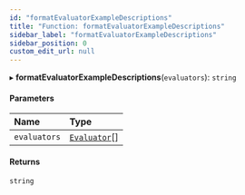 ```yaml
---
id: "formatEvaluatorExampleDescriptions"
title: "Function: formatEvaluatorExampleDescriptions"
sidebar_label: "formatEvaluatorExampleDescriptions"
sidebar_position: 0
custom_edit_url: null
---
```


▸ **formatEvaluatorExampleDescriptions**(`evaluators`): `string`

#### Parameters

| Name | Type |
| :------ | :------ |
| `evaluators` | [`Evaluator`](../interfaces/Evaluator.md)[] |

#### Returns

`string`
